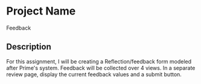 # Project Name

Feedback 

## Description

For this assignment, I will be creating a Reflection/feedback form modeled after Prime's system. Feedback will be collected over 4 views. In a separate review page, display the current feedback values and a submit button.


